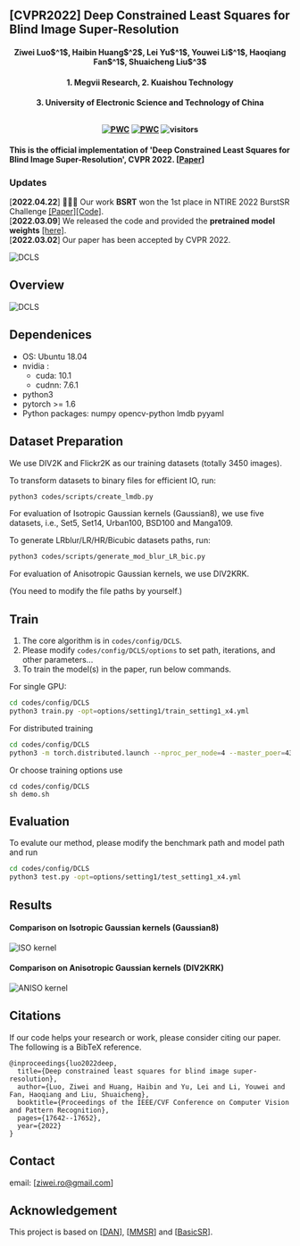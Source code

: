 ## [CVPR2022] Deep Constrained Least Squares for Blind Image Super-Resolution

<h4 align="center">Ziwei Luo$^1$, Haibin Huang$^2$, Lei Yu$^1$, Youwei Li$^1$, Haoqiang Fan$^1$, Shuaicheng Liu$^3$</center>
<h4 align="center">1. Megvii Research, 2. Kuaishou Technology</center>
<h4 align="center">3. University of Electronic Science and Technology of China</center> <br><br>




[![PWC](https://img.shields.io/endpoint.svg?url=https://paperswithcode.com/badge/deep-constrained-least-squares-for-blind/blind-super-resolution-on-div2krk-2x)](https://paperswithcode.com/sota/blind-super-resolution-on-div2krk-2x?p=deep-constrained-least-squares-for-blind) [![PWC](https://img.shields.io/endpoint.svg?url=https://paperswithcode.com/badge/deep-constrained-least-squares-for-blind/blind-super-resolution-on-div2krk-4x)](https://paperswithcode.com/sota/blind-super-resolution-on-div2krk-4x?p=deep-constrained-least-squares-for-blind)
![visitors](https://visitor-badge.glitch.me/badge?page_id=megvii-research/DCLS-SR) 



#### This is the official implementation of 'Deep Constrained Least Squares for Blind Image Super-Resolution', CVPR 2022. [[Paper](https://openaccess.thecvf.com/content/CVPR2022/papers/Luo_Deep_Constrained_Least_Squares_for_Blind_Image_Super-Resolution_CVPR_2022_paper.pdf)]   


### Updates
[**2022.04.22**] 🎉🎉🎉 Our work **BSRT** won the 1st place in NTIRE 2022 BurstSR Challenge [[Paper]](https://arxiv.org/abs/2204.08332)[[Code]](https://github.com/Algolzw/BSRT).     
[**2022.03.09**] We released the code and provided the **pretrained model weights** [[here]](https://drive.google.com/drive/folders/135xCCLWSylBaNxh6B3I_UnCeox8AkVzC?usp=sharing).  
[**2022.03.02**] Our paper has been accepted by CVPR 2022.


![DCLS](figs/ts.png)

## Overview

![DCLS](figs/framework.png)


## Dependenices

* OS: Ubuntu 18.04
* nvidia :
	- cuda: 10.1
	- cudnn: 7.6.1
* python3
* pytorch >= 1.6
* Python packages: numpy opencv-python lmdb pyyaml


## Dataset Preparation

We use DIV2K and Flickr2K as our training datasets (totally 3450 images). 

To transform datasets to binary files for efficient IO, run:

```bash
python3 codes/scripts/create_lmdb.py
```

For evaluation of Isotropic Gaussian kernels (Gaussian8), we use five datasets, i.e., Set5, Set14, Urban100, BSD100 and Manga109.

To generate LRblur/LR/HR/Bicubic datasets paths, run:

```bash
python3 codes/scripts/generate_mod_blur_LR_bic.py
```

For evaluation of Anisotropic Gaussian kernels, we use DIV2KRK.

(You need to modify the file paths by yourself.)

## Train
1. The core algorithm is in ``codes/config/DCLS``. 
2. Please modify `` codes/config/DCLS/options `` to set path, iterations, and other parameters...
3. To train the model(s) in the paper, run below commands.

For single GPU:

```bash
cd codes/config/DCLS
python3 train.py -opt=options/setting1/train_setting1_x4.yml
```

For distributed training

```bash
cd codes/config/DCLS
python3 -m torch.distributed.launch --nproc_per_node=4 --master_poer=4321 train.py -opt=options/setting1/train_setting1_x4.yml --launcher pytorch
```
Or choose training options use

```
cd codes/config/DCLS
sh demo.sh
```

## Evaluation
To evalute our method, please modify the benchmark path and model path and run

```bash
cd codes/config/DCLS
python3 test.py -opt=options/setting1/test_setting1_x4.yml
```

## Results

#### Comparison on Isotropic Gaussian kernels (Gaussian8)
![ISO kernel](figs/fig_iso.png)

#### Comparison on Anisotropic Gaussian kernels (DIV2KRK)
![ANISO kernel](figs/fig_aniso.png)


## Citations
If our code helps your research or work, please consider citing our paper.
The following is a BibTeX reference.

```
@inproceedings{luo2022deep,
  title={Deep constrained least squares for blind image super-resolution},
  author={Luo, Ziwei and Huang, Haibin and Yu, Lei and Li, Youwei and Fan, Haoqiang and Liu, Shuaicheng},
  booktitle={Proceedings of the IEEE/CVF Conference on Computer Vision and Pattern Recognition},
  pages={17642--17652},
  year={2022}
}
```

## Contact
email: [ziwei.ro@gmail.com]

## Acknowledgement
This project is based on [[DAN](https://github.com/greatlog/DAN)], [[MMSR](https://github.com/open-mmlab/mmediting)] and [[BasicSR](https://github.com/xinntao/BasicSR)].
